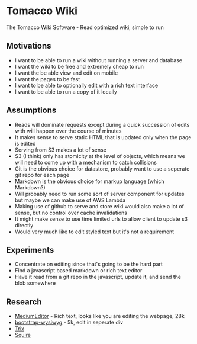 # Tomacco Wiki

The Tomacco Wiki Software - Read optimized wiki, simple to run

## Motivations

- I want to be able to run a wiki without running a server and database
- I want the wiki to be free and extremely cheap to run
- I want the be able view and edit on mobile
- I want the pages to be fast
- I want to be able to optionally edit with a rich text interface
- I want to be able to run a copy of it locally

## Assumptions

- Reads will dominate requests except during a quick succession of edits with will happen over the course of minutes
- It makes sense to serve static HTML that is updated only when the page is edited
- Serving from S3 makes a lot of sense
- S3 (I think) only has atomicity at the level of objects, which means we will need to come up with a mechanism to catch collisions
- Git is the obvious choice for datastore, probably want to use a seperate git repo for each page
- Markdown is the obvious choice for markup language (which Markdown?)
- Will probably need to run some sort of server component for updates but maybe we can make use of AWS Lambda
- Making use of github to serve and store wiki would also make a lot of sense, but no control over cache invalidations
- It might make sense to use time limited urls to allow client to update s3 directly
- Would very much like to edit styled text but it's not a requirement

## Experiments

- Concentrate on editing since that's going to be the hard part
- Find a javascript based markdown or rich text editor
- Have it read from a git repo in the javascript, update it, and send the blob somewhere

## Research

- [MediumEditor](http://yabwe.github.io/medium-editor/) - Rich text, looks like you are editing the webpage, 28k
- [bootstrap-wysiwyg](http://mindmup.github.io/bootstrap-wysiwyg/) - 5k, edit in seperate div
- [Trix](https://trix-editor.org)
- [Squire](http://neilj.github.io/Squire/)

